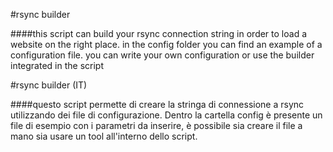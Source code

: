 #rsync builder

####this script can build your rsync connection string in order to load a website on the right place. in the config folder you can find an example of a configuration file. you can write your own configuration or use the builder integrated in the script



#rsync builder (IT)

####questo script permette di creare la stringa di connessione a rsync utilizzando dei file di configurazione. Dentro la cartella config è presente un file di esempio con i parametri da inserire, è possibile sia creare il file a mano sia usare un tool all'interno dello script.

